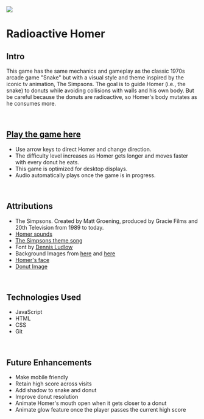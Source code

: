 <img src="./images/game.png">

<br />

# Radioactive Homer

## Intro
This game has the same mechanics and gameplay as the classic 1970s arcade game "Snake" but with a visual style and theme inspired by the iconic tv animation, The Simpsons. The goal is to guide Homer (i.e., the snake) to donuts while avoiding collisions with walls and his own body. But be careful because the donuts are radioactive, so Homer's body mutates as he consumes more.

<br />

## [Play the game here](https://homer-snake-game.netlify.app)
- Use arrow keys to direct Homer and change direction. 
- The difficulty level increases as Homer gets longer and moves faster with every donut he eats.
- This game is optimized for desktop displays. 
- Audio automatically plays once the game is in progress.

<br />

## Attributions
- The Simpsons. Created by Matt Groening, produced by Gracie Films and 20th Television from 1989 to today.
- [Homer sounds](https://www.soundboard.com) 
- [The Simpsons theme song](https://www.101soundboards.com)
- Font by [Dennis Ludlow](https://www.sharkshock.net)
- Background Images from [here](https://simpsonstappedout.fandom.com) and [here](https://www.seekpng.com/ipng/u2w7e6r5i1q8q8w7_radiation-figure-toxic-waste-clipart/)
- [Homer's face](https://steamcommunity.com/sharedfiles/filedetails/?id=1919876438)
- [Donut Image](https://www.kindpng.com/imgv/wmRwTT_transparent-donuts-clipart-simpsons-donut-hd-png-download/)

<br />

## Technologies Used

- JavaScript
- HTML
- CSS
- Git

<br />

## Future Enhancements
- Make mobile friendly
- Retain high score across visits
- Add shadow to snake and donut
- Improve donut resolution
- Animate Homer's mouth open when it gets closer to a donut
- Animate glow feature once the player passes the current high score
